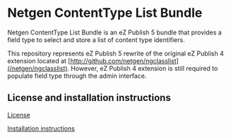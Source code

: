 Netgen ContentType List Bundle
==============================

Netgen ContentType List Bundle is an eZ Publish 5 bundle that provides a field type to select and store a list of content type identifiers.

This repository represents eZ Publish 5 rewrite of the original eZ Publish 4 extension located at [http://github.com/netgen/ngclasslist](/netgen/ngclasslist). However, eZ Publish 4 extension is still required to populate field type through the admin interface.

License and installation instructions
-------------------------------------

[License](LICENSE)

[Installation instructions](Resources/doc/INSTALL.md)
